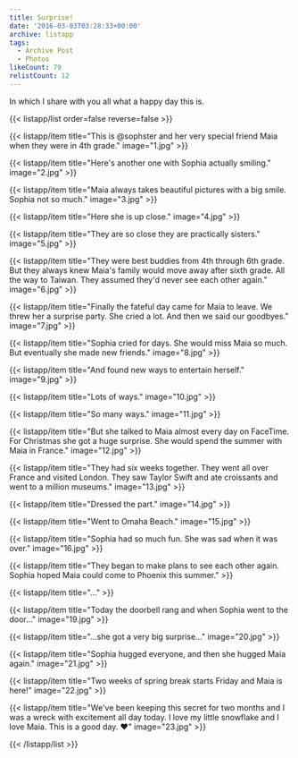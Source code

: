 ```yaml
---
title: Surprise!
date: '2016-03-03T03:28:33+00:00'
archive: listapp
tags: 
  - Archive Post
  - Photos
likeCount: 79
relistCount: 12
---
```


In which I share with you all what a happy day this is.

<!--more-->

{{< listapp/list order=false reverse=false >}}

   {{< listapp/item title="This is @sophster and her very special friend Maia when they were in 4th grade."
      image="1.jpg" >}}

   {{< listapp/item title="Here's another one with Sophia actually smiling."
      image="2.jpg" >}}

   {{< listapp/item title="Maia always takes beautiful pictures with a big smile. Sophia not so much."
      image="3.jpg" >}}

   {{< listapp/item title="Here she is up close."
      image="4.jpg" >}}

   {{< listapp/item title="They are so close they are practically sisters."
      image="5.jpg" >}}

   {{< listapp/item title="They were best buddies from 4th through 6th grade. But they always knew Maia's family would move away after sixth grade. All the way to Taiwan. They assumed they'd never see each other again."
      image="6.jpg" >}}

   {{< listapp/item title="Finally the fateful day came for Maia to leave. We threw her a surprise party. She cried a lot. And then we said our goodbyes."
      image="7.jpg" >}}

   {{< listapp/item title="Sophia cried for days. She would miss Maia so much. But eventually she made new friends."
      image="8.jpg" >}}

   {{< listapp/item title="And found new ways to entertain herself."
      image="9.jpg" >}}

   {{< listapp/item title="Lots of ways."
      image="10.jpg" >}}

   {{< listapp/item title="So many ways."
      image="11.jpg" >}}

   {{< listapp/item title="But she talked to Maia almost every day on FaceTime. For Christmas she got a huge surprise. She would spend the summer with Maia in France."
      image="12.jpg" >}}

   {{< listapp/item title="They had six weeks together. They went all over France and visited London. They saw Taylor Swift and ate croissants and went to a million museums."
      image="13.jpg" >}}

   {{< listapp/item title="Dressed the part."
      image="14.jpg" >}}

   {{< listapp/item title="Went to Omaha Beach."
      image="15.jpg" >}}

   {{< listapp/item title="Sophia had so much fun. She was sad when it was over."
      image="16.jpg" >}}

   {{< listapp/item title="They began to make plans to see each other again. Sophia hoped Maia could come to Phoenix this summer." >}}

   {{< listapp/item title="..." >}}

   {{< listapp/item title="Today the doorbell rang and when Sophia went to the door..."
      image="19.jpg" >}}

   {{< listapp/item title="...she got a very big surprise..."
      image="20.jpg" >}}

   {{< listapp/item title="Sophia hugged everyone, and then she hugged Maia again."
      image="21.jpg" >}}

   {{< listapp/item title="Two weeks of spring break starts Friday and Maia is here!"
      image="22.jpg" >}}

   {{< listapp/item title="We've been keeping this secret for two months and I was a wreck with excitement all day today. I love my little snowflake and I love Maia. This is a good day. ❤️"
      image="23.jpg" >}}

{{< /listapp/list >}}
